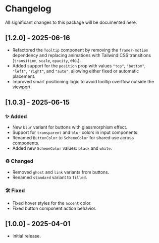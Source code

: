# Changelog

All significant changes to this package will be documented here.

## [1.2.0] - 2025-06-16

- Refactored the `Tooltip` component by removing the `framer-motion` dependency and replacing animations with Tailwind CSS transitions (`transition`, `scale`, `opacity`, etc.).
- Added support for the `position` prop with values `"top"`, `"bottom"`, `"left"`, `"right"`, and `"auto"`, allowing either fixed or automatic placement.
- Improved smart positioning logic to avoid tooltip overflow outside the viewport.

## [1.0.3] - 2025-06-15

### ✨ Added

- New `blur` variant for buttons with glassmorphism effect.
- Support for `transparent` and `blur` colors in input components.
- Renamed `ButtonColor` to `SchemeColor` for shared use across components.
- Added new `SchemeColor` values: `black` and `white`.

### ♻️ Changed

- Removed `ghost` and `link` variants from buttons.
- Renamed `standard` variant to `filled`.

### 🛠 Fixed

- Fixed hover styles for the `accent` color.
- Fixed button component action behavior.

## [1.0.0] - 2025-04-01

- Initial release.

